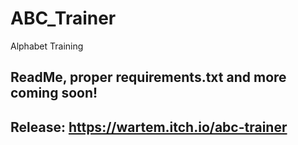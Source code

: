 # ABC_Trainer
 Alphabet Training

## ReadMe, proper requirements.txt and more coming soon!

## Release: https://wartem.itch.io/abc-trainer
